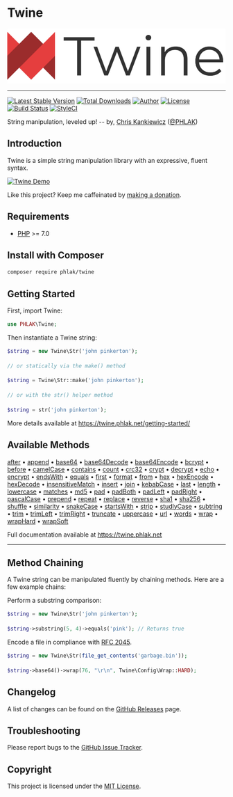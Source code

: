 Twine
=====

![Twine](twine.png)

-----

[![Latest Stable Version](https://img.shields.io/packagist/v/PHLAK/Twine.svg)](https://packagist.org/packages/PHLAK/Twine)
[![Total Downloads](https://img.shields.io/packagist/dt/PHLAK/Twine.svg)](https://packagist.org/packages/PHLAK/Twine)
[![Author](https://img.shields.io/badge/author-Chris%20Kankiewicz-blue.svg)](https://www.ChrisKankiewicz.com)
[![License](https://img.shields.io/packagist/l/PHLAK/Twine.svg)](https://packagist.org/packages/PHLAK/Twine)
[![Build Status](https://img.shields.io/travis/PHLAK/Twine.svg)](https://travis-ci.org/PHLAK/Twine)
[![StyleCI](https://styleci.io/repos/95623990/shield?branch=master&style=flat)](https://styleci.io/repos/95623990)

String manipulation, leveled up! -- by, [Chris Kankiewicz](https://www.ChrisKankiewicz.com) ([@PHLAK](https://twitter.com/PHLAK))

Introduction
------------

Twine is a simple string manipulation library with an expressive, fluent syntax.

[![Twine Demo](demo.gif)](https://asciinema.org/a/190362)

Like this project? Keep me caffeinated by [making a donation](https://paypal.me/ChrisKankiewicz).

Requirements
------------

  - [PHP](https://php.net) >= 7.0

Install with Composer
---------------------

```bash
composer require phlak/twine
```

Getting Started
----------------

First, import Twine:

```php
use PHLAK\Twine;
```

Then instantiate a Twine string:

```php
$string = new Twine\Str('john pinkerton');

// or statically via the make() method

$string = Twine\Str::make('john pinkerton');

// or with the str() helper method

$string = str('john pinkerton');
```

More details available at <https://twine.phlak.net/getting-started/>

Available Methods
-----------------

[after](https://twine.phlak.net/methods/after) •
[append](https://twine.phlak.net/methods/append) •
[base64](https://twine.phlak.net/methods/base64) •
[base64Decode](https://twine.phlak.net/methods/base64decode) •
[base64Encode](https://twine.phlak.net/methods/base64encode) •
[bcrypt](https://twine.phlak.net/methods/bcrypt) •
[before](https://twine.phlak.net/methods/before) •
[camelCase](https://twine.phlak.net/methods/camelcase) •
[contains](https://twine.phlak.net/methods/contains) •
[count](https://twine.phlak.net/methods/count) •
[crc32](https://twine.phlak.net/methods/crc32) •
[crypt](https://twine.phlak.net/methods/crypt) •
[decrypt](https://twine.phlak.net/methods/decrypt) •
[echo](https://twine.phlak.net/methods/echo) •
[encrypt](https://twine.phlak.net/methods/encrypt) •
[endsWith](https://twine.phlak.net/methods/endswith) •
[equals](https://twine.phlak.net/methods/equals) •
[first](https://twine.phlak.net/methods/first) •
[format](https://twine.phlak.net/methods/format) •
[from](https://twine.phlak.net/methods/from) •
[hex](https://twine.phlak.net/methods/hex) •
[hexEncode](https://twine.phlak.net/methods/hexencode) •
[hexDecode](https://twine.phlak.net/methods/hexdecode) •
[insensitiveMatch](https://twine.phlak.net/methods/insensitivematch) •
[insert](https://twine.phlak.net/methods/insert) •
[join](https://twine.phlak.net/methods/join) •
[kebabCase](https://twine.phlak.net/methods/kebabcase) •
[last](https://twine.phlak.net/methods/last) •
[length](https://twine.phlak.net/methods/length) •
[lowercase](https://twine.phlak.net/methods/lowercase) •
[matches](https://twine.phlak.net/methods/matches) •
[md5](https://twine.phlak.net/methods/md5) •
[pad](https://twine.phlak.net/methods/pad) •
[padBoth](https://twine.phlak.net/methods/padboth) •
[padLeft](https://twine.phlak.net/methods/padleft) •
[padRight](https://twine.phlak.net/methods/padright) •
[pascalCase](https://twine.phlak.net/methods/pascalcase) •
[prepend](https://twine.phlak.net/methods/prepend) •
[repeat](https://twine.phlak.net/methods/repeat) •
[replace](https://twine.phlak.net/methods/replace) •
[reverse](https://twine.phlak.net/methods/reverse) •
[sha1](https://twine.phlak.net/methods/sha1) •
[sha256](https://twine.phlak.net/methods/sha256) •
[shuffle](https://twine.phlak.net/methods/shuffle) •
[similarity](https://twine.phlak.net/methods/similarity) •
[snakeCase](https://twine.phlak.net/methods/snakecase) •
[startsWith](https://twine.phlak.net/methods/startswith) •
[strip](https://twine.phlak.net/methods/strip) •
[studlyCase](https://twine.phlak.net/methods/studlycase) •
[subtring](https://twine.phlak.net/methods/subtring) •
[trim](https://twine.phlak.net/methods/trim) •
[trimLeft](https://twine.phlak.net/methods/trimleft) •
[trimRight](https://twine.phlak.net/methods/trimright) •
[truncate](https://twine.phlak.net/methods/truncate) •
[uppercase](https://twine.phlak.net/methods/uppercase) •
[url](https://twine.phlak.net/methods/url) •
[words](https://twine.phlak.net/methods/words) •
[wrap](https://twine.phlak.net/methods/wrap) •
[wrapHard](https://twine.phlak.net/methods/wraphard) •
[wrapSoft](https://twine.phlak.net/methods/wrapsoft)

Full documentation available at <https://twine.phlak.net>

---

Method Chaining
---------------

A Twine string can be manipulated fluently by chaining methods. Here are a few
example chains:

Perform a substring comparison:

```php
$string = new Twine\Str('john pinkerton');

$string->substring(5, 4)->equals('pink'); // Returns true
```

Encode a file in compliance with [RFC 2045](https://tools.ietf.org/html/rfc2045).

```php
$string = new Twine\Str(file_get_contents('garbage.bin'));

$string->base64()->wrap(76, "\r\n", Twine\Config\Wrap::HARD);
```

Changelog
---------

A list of changes can be found on the [GitHub Releases](https://github.com/PHLAK/Twine/releases) page.

Troubleshooting
---------------

Please report bugs to the [GitHub Issue Tracker](https://github.com/PHLAK/Twine/issues).

Copyright
---------

This project is licensed under the [MIT License](https://github.com/PHLAK/Twine/blob/master/LICENSE).

